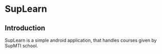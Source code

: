 # SupLearn

## Introduction

SupLearn is a simple android application, that handles courses given by SupMTI school.

